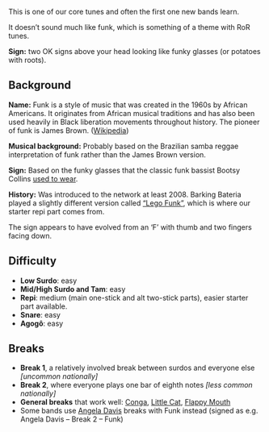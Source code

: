 This is one of our core tunes and often the first one new bands learn.

It doesn’t sound much like funk, which is something of a theme with RoR tunes.

**Sign:** two OK signs above your head looking like funky glasses (or potatoes with roots).

## Background

**Name:** Funk is a style of music that was created in the 1960s by African Americans. It originates from African musical traditions and has also been used heavily in Black liberation movements throughout history. The pioneer of funk is James Brown. ([Wikipedia](https://en.wikipedia.org/wiki/Funk))

**Musical background:** Probably based on the Brazilian samba reggae interpretation of funk rather than the James Brown version.

**Sign:** Based on the funky glasses that the classic funk bassist Bootsy Collins [used to wear](https://media.npr.org/assets/artslife/arts/2009/10/bootsy-fa-0a236a00a27e682eed7c121e1f0454d4be5adee0-s600-c85.webp).

**History:** Was introduced to the network at least 2008. Barking Bateria played a slightly different version called [“Lego Funk”](https://soundcloud.com/barking-bateria/lego-funk), which is where our starter repi part comes from.   

The sign appears to have evolved from an ‘F’ with thumb and two fingers facing down.

## Difficulty

* **Low Surdo**: easy
* **Mid/High Surdo and Tam**: easy
* **Repi**: medium (main one-stick and alt two-stick parts), easier starter part available.
* **Snare**: easy
* **Agogô**: easy

## Breaks

* **Break 1**, a relatively involved break between surdos and everyone else _\[uncommon nationally\]_
* **Break 2**, where everyone plays one bar of eighth notes _\[less common nationally\]_
* **General breaks** that work well: [Conga](/#/listen/More%20Breaks/Conga), [Little Cat](/#/listen/More%20Breaks/Little%20Cat), [Flappy Mouth](/#/listen/More%20Breaks/Flappy%20Mouth)
* Some bands use [Angela Davis](/#/listen/Angela%20Davis) breaks with Funk instead (signed as e.g. Angela Davis – Break 2 – Funk)
